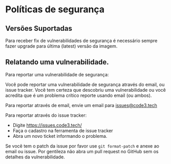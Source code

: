 # Políticas de segurança

## Versões Suportadas

Para receber fix de vulnerabilidades de segurança é necessário sempre fazer upgrade para última (latest) versão da imagem.

## Relatando uma vulnerabilidade.

Para reportar uma vulnerabilidade de segurança:

Você pode reportar uma vulnerabilidade de segurança através do email, ou issue tracker. Você tem certeza que descobriu uma
vulnerabilidade ou você acredita que é um problema crítico reporte usando email (ou ambos).

Para reportar através de email, envie um email para [issues@code3.tech](issues@code3.tech)

Para reportar através do issue tracker:

* Digite https://issues.code3.tech/
* Faça o cadastro na ferramenta de issue tracker
* Abra um novo ticket informando o problema.

Se você tem o patch da issue por favor use `git format-patch` e anexe ao email ou issue. Por gentileza não abra um pull request 
no GitHub sem os detalhes da vulnerabilidade.